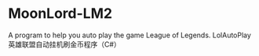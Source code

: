 # MoonLord-LM2
A program to help you auto play the game League of Legends. LolAutoPlay 英雄联盟自动挂机刷金币程序（C#）

